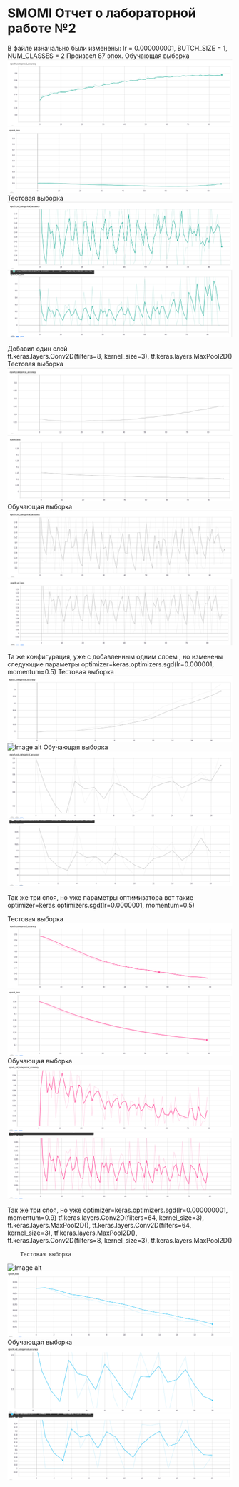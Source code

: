 # SMOMI Отчет о лабораторной работе №2
В файле изначально были изменены: lr = 0.000000001, BUTCH_SIZE = 1, NUM_CLASSES = 2
Произвел 87 эпох.
Обучающая выборка
![Image alt](https://github.com/MaximGil/SMOMI/blob/Lab2/CNN-XRay/stock%20file./epoch_categorical_accurancy.png)
![Image alt](https://github.com/MaximGil/SMOMI/blob/Lab2/CNN-XRay/stock%20file./epoch_loss.png)
Тестовая выборка
![Image alt](https://github.com/MaximGil/SMOMI/blob/Lab2/CNN-XRay/stock%20file./epoch_val_categorical_accurancy.png)
![Image alt](https://github.com/MaximGil/SMOMI/blob/Lab2/CNN-XRay/stock%20file./epoch_val_loss.png)

Добавил один слой  
tf.keras.layers.Conv2D(filters=8, kernel_size=3),
        tf.keras.layers.MaxPool2D()
        Тестовая выборка 
![Image alt](https://github.com/MaximGil/SMOMI/blob/Lab2/CNN-XRay/add%201%20layer%20without%20changes/epoch_categorical_accurancy.png)
![Image alt](https://github.com/MaximGil/SMOMI/blob/Lab2/CNN-XRay/add%201%20layer%20without%20changes/epoch_loss.png)
Обучающая выборка
![Image alt](https://github.com/MaximGil/SMOMI/blob/Lab2/CNN-XRay/add%201%20layer%20without%20changes/epoch_val_categorical_accurancy.png)
![Image alt](https://github.com/MaximGil/SMOMI/blob/Lab2/CNN-XRay/add%201%20layer%20without%20changes/epoch_val_loss.png)
        
Та же конфигурация, уже с добавленным одним слоем , но изменены следующие параметры
optimizer=keras.optimizers.sgd(lr=0.000001, momentum=0.5)
Тестовая выборка 
![Image alt](https://github.com/MaximGil/SMOMI/blob/Lab2/CNN-XRay/optimizer%3Dkeras.optimizers.sgd(lr%3D0.000001%2C%20momentum%3D0.5)%2C/epoch_categorical_accuracy.png)
![Image alt](hhttps://github.com/MaximGil/SMOMI/blob/Lab2/CNN-XRay/optimizer%3Dkeras.optimizers.sgd(lr%3D0.000001%2C%20momentum%3D0.5)%2C/epoch_loss.png)
Обучающая выборка
![Image alt](https://github.com/MaximGil/SMOMI/blob/Lab2/CNN-XRay/optimizer%3Dkeras.optimizers.sgd(lr%3D0.000001%2C%20momentum%3D0.5)%2C/epoch_val_categorical_accuracy.png)
![Image alt](https://github.com/MaximGil/SMOMI/blob/Lab2/CNN-XRay/optimizer%3Dkeras.optimizers.sgd(lr%3D0.000001%2C%20momentum%3D0.5)%2C/epoch_val_loss.png)

Так же три слоя, но уже параметры оптимизатора вот такие
optimizer=keras.optimizers.sgd(lr=0.0000001, momentum=0.5)

Тестовая выборка 
![Image alt](https://github.com/MaximGil/SMOMI/blob/Lab2/CNN-XRay/optimizer%3Dkeras.optimizers.sgd(lr%3D0.0000001%2C%20momentum%3D0.5)%2C/epoch_categorical_accurancy%20(1).png)
![Image alt](https://github.com/MaximGil/SMOMI/blob/Lab2/CNN-XRay/optimizer%3Dkeras.optimizers.sgd(lr%3D0.0000001%2C%20momentum%3D0.5)%2C/epoch_loss%20(2).png)
Обучающая выборка
![Image alt](https://github.com/MaximGil/SMOMI/blob/Lab2/CNN-XRay/optimizer%3Dkeras.optimizers.sgd(lr%3D0.0000001%2C%20momentum%3D0.5)%2C/epoch_val_categorical_accurancy%20(1).png)
![Image alt](https://github.com/MaximGil/SMOMI/blob/Lab2/CNN-XRay/optimizer%3Dkeras.optimizers.sgd(lr%3D0.0000001%2C%20momentum%3D0.5)%2C/epoch_val_loss%20(1).png)

Так же три слоя, но уже optimizer=keras.optimizers.sgd(lr=0.000000001, momentum=0.9)
        tf.keras.layers.Conv2D(filters=64, kernel_size=3),
        tf.keras.layers.MaxPool2D(),
        tf.keras.layers.Conv2D(filters=64, kernel_size=3),
        tf.keras.layers.MaxPool2D(),
        tf.keras.layers.Conv2D(filters=8, kernel_size=3),
        tf.keras.layers.MaxPool2D()
        
        Тестовая выборка 
![Image alt](hhttps://github.com/MaximGil/SMOMI/blob/Lab2/CNN-XRay/last%20changes/epoch_categorical_accuracy.png)
![Image alt](https://github.com/MaximGil/SMOMI/blob/Lab2/CNN-XRay/last%20changes/epoch_loss.png)
Обучающая выборка
![Image alt](https://github.com/MaximGil/SMOMI/blob/Lab2/CNN-XRay/last%20changes/epoch_val_categorical_accuracy.png)
![Image alt](https://github.com/MaximGil/SMOMI/blob/Lab2/CNN-XRay/last%20changes/epoch_val_loss.png)
